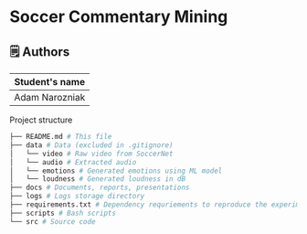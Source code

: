 # Soccer Commentary Mining

## 🗒️ Authors
| Student's name |
|----------------|
| Adam Narozniak |

Project structure
```bash
├── README.md # This file
├── data # Data (excluded in .gitignore)
│   └── video # Raw video from SoccerNet
│   └── audio # Extracted audio
│   └── emotions # Generated emotions using ML model 
│   └── loudness # Generated loudness in dB
├── docs # Documents, reports, presentations
├── logs # Logs storage directory
├── requirements.txt # Dependency requriements to reproduce the experiment
├── scripts # Bash scripts
└── src # Source code
```
